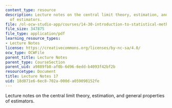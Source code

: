 ```yaml
---
content_type: resource
description: Lecture notes on the central limit theory, estimation, and general properties
  of estimators.
file: /ol-ocw-studio-app/courses/14-30-introduction-to-statistical-methods-in-economics-spring-2009/18d871e66ec8702a000da059098152fe_MIT14_30s09_lec17.pdf
file_size: 347875
file_type: application/pdf
learning_resource_types:
- Lecture Notes
license: https://creativecommons.org/licenses/by-nc-sa/4.0/
ocw_type: OCWFile
parent_title: Lecture Notes
parent_type: CourseSection
parent_uid: a9889fb8-af0b-6d96-6edd-b4093f42bf2b
resourcetype: Document
title: Lecture Notes 17
uid: 18d871e6-6ec8-702a-000d-a059098152fe
---
```

Lecture notes on the central limit theory, estimation, and general properties of estimators.
